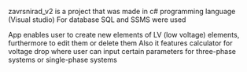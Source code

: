 zavrsnirad_v2 is a project that was made in c# programming language (Visual studio)
For database SQL and SSMS were used

App enables user to create new elements of LV (low voltage) elements, furthermore to edit them or delete them
Also it features calculator for voltage drop where user can input certain parameters for three-phase systems or single-phase systems

